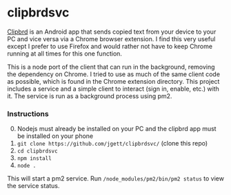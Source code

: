 # clipbrdsvc

[Clipbrd](http://www.clipbrd.com/) is an Android app that sends copied text from your device to your PC and vice versa via a
Chrome browser extension. I find this very useful except I prefer to use Firefox and would rather not have to keep Chrome
running at all times for this one function.

This is a node port of the client that can run in the background, removing the dependency on Chrome. I tried to use as much of
the same client code as possible, which is found in the Chrome extension directory. This project includes a service and a simple
client to interact (sign in, enable, etc.) with it. The service is run as a background process using pm2.


### Instructions

0. Nodejs must already be installed on your PC and the clipbrd app must be installed on your phone
1. `git clone https://github.com/jgett/clipbrdsvc/` (clone this repo)
1. `cd clipbrdsvc`
1. `npm install`
1. `node .`

This will start a pm2 service. Run `/node_modules/pm2/bin/pm2 status` to view the service status.
